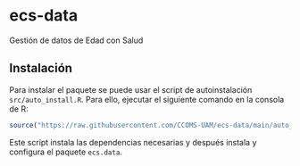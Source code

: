 # ecs-data

Gestión de datos de Edad con Salud

## Instalación

Para instalar el paquete se puede usar el script de autoinstalación
`src/auto_install.R`.
Para ello, ejecutar el siguiente comando en la consola de R:

```R
source("https://raw.githubusercontent.com/CCOMS-UAM/ecs-data/main/auto_install.R")
```

Este script instala las dependencias necesarias y después instala y
configura el paquete `ecs.data`.

